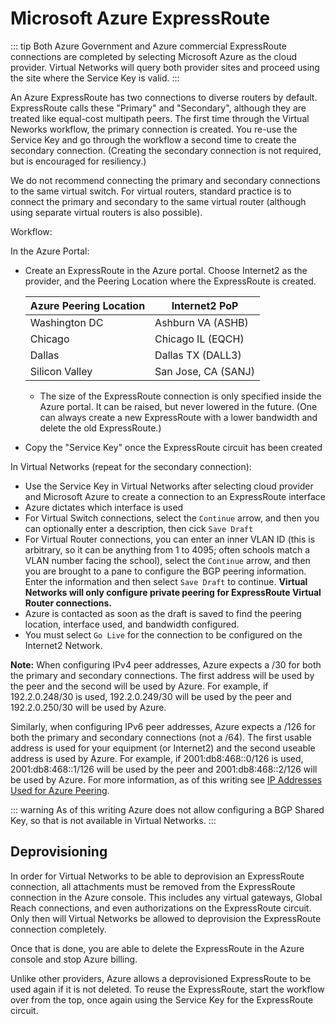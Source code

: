 # Microsoft Azure ExpressRoute

::: tip
Both Azure Government and Azure commercial ExpressRoute connections are completed by selecting Microsoft Azure as the cloud provider. Virtual Networks will query both provider sites and proceed using the site where the Service Key is valid.
:::

An Azure ExpressRoute has two connections to diverse routers by default. ExpressRoute calls these "Primary" and "Secondary", although they are treated like equal-cost multipath peers. The first time through the Virtual Neworks workflow, the primary connection is created. You re-use the Service Key and go through the workflow a second time to create the secondary connection. (Creating the secondary connection is not required, but is encouraged for resiliency.)

We do not recommend connecting the primary and secondary connections to the same virtual switch. For virtual routers, standard practice is to connect the primary and secondary to the same virtual router (although using separate virtual routers is also possible).

Workflow:

In the Azure Portal:

- Create an ExpressRoute in the Azure portal. Choose Internet2 as the provider, and the Peering Location where the ExpressRoute is created.

  | Azure Peering Location | Internet2 PoP       |
  | ---------------------- | ------------------- |
  | Washington DC          | Ashburn VA (ASHB)   |
  | Chicago                | Chicago IL (EQCH)   |
  | Dallas                 | Dallas TX (DALL3)   |
  | Silicon Valley         | San Jose, CA (SANJ) |

  - The size of the ExpressRoute connection is only specified inside the Azure portal. It can be raised, but never lowered in the future. (One can always create a new ExpressRoute with a lower bandwidth and delete the old ExpressRoute.)

- Copy the "Service Key" once the ExpressRoute circuit has been created

In Virtual Networks (repeat for the secondary connection):

- Use the Service Key in Virtual Networks after selecting cloud provider and Microsoft Azure to create a connection to an ExpressRoute interface
- Azure dictates which interface is used
- For Virtual Switch connections, select the `Continue` arrow, and then you can optionally enter a description, then cick `Save Draft`
- For Virtual Router connections, you can enter an inner VLAN ID (this is arbitrary, so it can be anything from 1 to 4095; often schools match a VLAN number facing the school), select the `Continue` arrow, and then you are brought to a pane to configure the BGP peering information. Enter the information and then select `Save Draft` to continue. **Virtual Networks will only configure private peering for ExpressRoute Virtual Router connections.**
- Azure is contacted as soon as the draft is saved to find the peering location, interface used, and bandwidth configured.
- You must select `Go Live` for the connection to be configured on the Internet2 Network.

**Note:** When configuring IPv4 peer addresses, Azure expects a /30 for both the primary and secondary connections. The first address will be used by the peer and the second will be used by Azure. For example, if 192.2.0.248/30 is used, 192.2.0.249/30 will be used by the peer and 192.2.0.250/30 will be used by Azure.

Similarly, when configuring IPv6 peer addresses, Azure expects a /126 for both the primary and secondary connections (not a /64). The first usable address is used for your equipment (or Internet2) and the second useable address is used by Azure. For example, if 2001:db8:468::0/126 is used, 2001:db8:468::1/126 will be used by the peer and 2001:db8:468::2/126 will be used by Azure. For more information, as of this writing see [IP Addresses Used for Azure Peering](https://learn.microsoft.com/en-us/azure/expressroute/expressroute-routing#ip-addresses-used-for-peering).

::: warning
As of this writing Azure does not allow configuring a BGP Shared Key, so that is not available in Virtual Networks.
:::

## Deprovisioning

In order for Virtual Networks to be able to deprovision an ExpressRoute connection, all attachments must be removed from the ExpressRoute connection in the Azure console. This includes any virtual gateways, Global Reach connections, and even authorizations on the ExpressRoute circuit. Only then will Virtual Networks be allowed to deprovision the ExpressRoute connection completely.

Once that is done, you are able to delete the ExpressRoute in the Azure console and stop Azure billing.

Unlike other providers, Azure allows a deprovisioned ExpressRoute to be used again if it is not deleted. To reuse the ExpressRoute, start the workflow over from the top, once again using the Service Key for the ExpressRoute circuit.